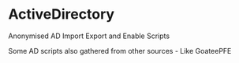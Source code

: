 # ActiveDirectory
Anonymised AD Import Export and Enable Scripts

Some AD scripts also gathered from other sources - Like GoateePFE

